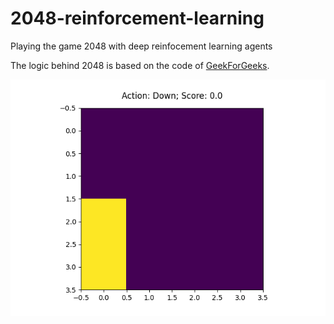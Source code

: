 # 2048-reinforcement-learning

Playing the game 2048 with deep reinfocement learning agents

The logic behind 2048 is based on the code of [GeekForGeeks](https://www.geeksforgeeks.org/2048-game-in-python/).

![Trained agent](./2048trained.gif)
